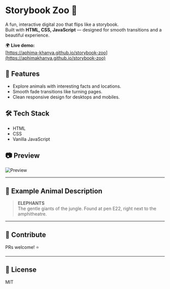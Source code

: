 # Storybook Zoo 🐾

A fun, interactive digital zoo that flips like a storybook.  
Built with **HTML, CSS, JavaScript** — designed for smooth transitions and a beautiful experience.

🌍 **Live demo:**  
[https://aphima-khanya.github.io/storybook-zoo](https://aphimakhanya.github.io/storybook-zoo)

## 🚀 Features
- Explore animals with interesting facts and locations.
- Smooth fade transitions like turning pages.
- Clean responsive design for desktops and mobiles.

## 🛠️ Tech Stack
- HTML
- CSS
- Vanilla JavaScript

## 📷 Preview
![Preview](images/screenshot.png) <!-- Take a screenshot of your site and add it as images/screenshot.png -->

---

## 🐘 Example Animal Description
> **ELEPHANTS**  
> The gentle giants of the jungle. Found at pen E22, right next to the amphitheatre.

---

## 🤝 Contribute
PRs welcome! ⭐

---

## 📝 License
MIT
